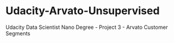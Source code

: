 # Udacity-Arvato-Unsupervised
Udacity Data Scientist Nano Degree - Project 3 - Arvato Customer Segments
